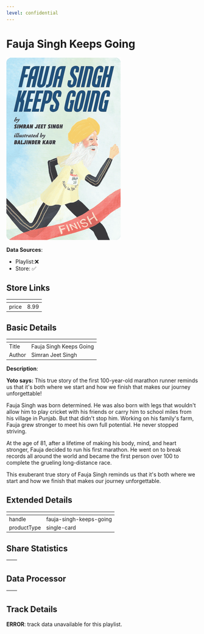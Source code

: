 ```yaml
---
level: confidential
---
```

# Fauja Singh Keeps Going

![card_[iOAPY].png](../../img/cards/card_[iOAPY].png)

**Data Sources**: 

- Playlist:❌
- Store: ✅


## Store Links

| <!-- --> | <!-- --> |
| - | - |
| price | 8.99 |


## Basic Details

| <!-- --> | <!-- --> |
| - | - |
| Title | Fauja Singh Keeps Going |
| Author | Simran Jeet Singh |

**Description**:

**Yoto says:** This true story of the first 100-year-old marathon runner reminds us that it's both where we start and how we finish that makes our journey unforgettable!

Fauja Singh was born determined. He was also born with legs that wouldn't allow him to play cricket with his friends or carry him to school miles from his village in Punjab. But that didn't stop him. Working on his family's farm, Fauja grew stronger to meet his own full potential. He never stopped striving.  
  
At the age of 81, after a lifetime of making his body, mind, and heart stronger, Fauja decided to run his first marathon. He went on to break records all around the world and became the first person over 100 to complete the grueling long-distance race.  
  
This exuberant true story of Fauja Singh reminds us that it's both where we start and how we finish that makes our journey unforgettable.


## Extended Details

| <!-- --> | <!-- --> |
| - | - |
| handle | fauja-singh-keeps-going |
| productType | single-card |


## Share Statistics

| <!-- --> | <!-- --> |
| - | - |


## Data Processor

| <!-- --> | <!-- --> |
| - | - |


## Track Details

**ERROR**: track data unavailable for this playlist.
